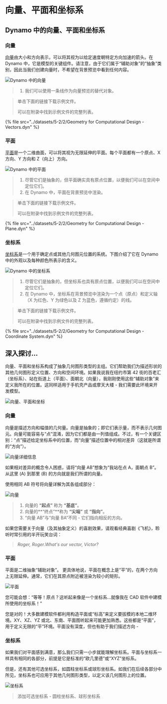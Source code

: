 # 向量、平面和坐标系

## Dynamo 中的向量、平面和坐标系

### 向量

[向量](2-vectors.md#vector-1)由大小和方向表示，可以将其视为以给定速度朝特定方向加速的箭头。在 Dynamo 中，它是模型的关键组件。请注意，由于它们属于“辅助对象”的“抽象”类别，因此当我们创建向量时，不希望在背景预览中看到任何内容。

![Dynamo 中的向量](../images/5-2/2/GeometryforComputationalDesign-vectors.jpg)

> 1. 我们可以使用一条线作为向量预览的替代对象。

> 单击下面的链接下载示例文件。
>
> 可以在附录中找到示例文件的完整列表。

{% file src="../datasets/5-2/2/Geometry for Computational Design - Vectors.dyn" %}

### 平面

[平面](2-vectors.md#plane-1)是一个二维曲面，可以将其视为无限延伸的平面。每个平面都有一个原点、X 方向、Y 方向和 Z（向上）方向。

![Dynamo 中的平面](../images/5-2/2/GeometryforComputationalDesign-plane.jpg)

> 1. 尽管它们是抽象的，但平面确实具有原点位置，以便我们可以在空间中定位它们。
> 2. 在 Dynamo 中，平面在背景预览中渲染。

> 单击下面的链接下载示例文件。
>
> 可以在附录中找到示例文件的完整列表。

{% file src="../datasets/5-2/2/Geometry for Computational Design - Plane.dyn" %}

### 坐标系

[坐标系](2-vectors.md#coordinate-system-1)是一个用于确定点或其他几何图元位置的系统。下图介绍了它在 Dynamo 中的外观以及每种颜色所表示的含义。

![Dynamo 中的坐标系](../images/5-2/2/GeometryforComputationalDesign-Coordinate.jpg)

> 1. 尽管它们是抽象的，但坐标系也具有原点位置，以便我们可以在空间中定位它们。
> 2. 在 Dynamo 中，坐标系在背景预览中渲染为一个点（原点）和定义轴（X 为红色、Y 为绿色以及 Z 为蓝色，遵循约定）的线。

> 单击下面的链接下载示例文件。
>
> 可以在附录中找到示例文件的完整列表。

{% file src="../datasets/5-2/2/Geometry for Computational Design - Coordinate System.dyn" %}

## 深入探讨...

向量、平面和坐标系构成了抽象几何图形类型的主组。它们帮助我们为描述形状的其他几何图形定义位置、方向和空间环境。如果我说我在纽约市第 42 街的百老汇（坐标系）、站在街道上（平面）、面朝北（向量），我刚刚使用这些“辅助对象”来定义我所在的位置。这同样适用于手机壳产品或摩天大楼 - 我们需要此环境来开发模型。

![向量、平面和坐标](../images/5-2/2/VectorsPlanesCoodinates.jpg)

### 向量

向量是描述方向和幅值的几何量。向量是抽象的；即它们表示量，而不表示几何图元。向量可能容易与“点”混淆，因为它们都是由一列值组成。不过，有一个关键区别：“点”描述给定坐标系中的位置，而“向量”描述位置中的相对差异（这就是所谓的“方向”）。

![向量详细信息](../images/5-2/2/Vector-Detailed.jpg)

如果相对差异的概念令人困惑，请将“向量 AB”想象为“我站在点 A，面朝点 B”。 从这里 (A) 到那里 (B) 的方向就是我们所谓的向量。

使用相同 AB 符号将向量详解为其各组成部分：

![向量](../images/5-2/2/Vector.jpg)

> 1. 向量的 **“起点”** 称为 **“基底”**。
> 2. 向量的**“终点”**称为 **“尖端”** 或 **“指向”**。
> 3. “向量 AB”与“向量 BA”不同 - 它们指向相反的方向。

如果您需要关于向量（及其抽象定义）的喜剧效果，请观看经典喜剧《飞机》，聆听时常引用的半开玩笑台词：

> _Roger, Roger.What's our vector, Victor?_

### 平面

平面是二维抽象“辅助对象”。 更具体地说，平面在概念上是“平”的，在两个方向上无限延伸。通常，它们在其原点附近被渲染为较小的矩形。

![平面](../images/5-2/2/Plane.jpg)

您可能会想：“等等！原点？这听起来像是一个坐标系...就像我在 CAD 软件中建模所使用的坐标系！”

您是对的！大多数建模软件都利用构造平面或“标高”来定义要拔模的本地二维环境。XY、XZ、YZ 或北、东南、平面图听起来可能更加熟悉。这些都是“平面”，用于定义无限的“平”环境。平面没有深度，但也有助于我们描述方向 -

### 坐标系

如果我们对平面感到满意，那么我们只需一小步就能理解坐标系。平面与坐标系一样具有相同的各部分，前提是它是标准的“欧几里德”或“XYZ”坐标系。

但是，还有其他可选坐标系，如圆柱坐标系或球形坐标系。如我们在后续各部分中所见，坐标系也可应用于其他几何图形类型，以定义该几何图形上的位置。

![坐标系](../images/5-2/2/CoordinateSystem.jpg)

> 添加可选坐标系 - 圆柱坐标系、球形坐标系
